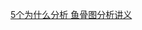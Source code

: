 

[5个为什么分析 鱼骨图分析讲义](https://wenku.baidu.com/view/194b8399bdeb19e8b8f67c1cfad6195f312be8ec.html?from=search)










